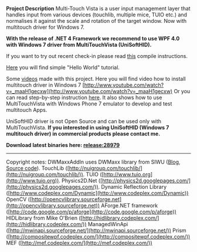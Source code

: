 **Project Description**
Multi-Touch Vista is a user input management layer that handles input from various devices (touchlib, multiple mice, TUIO etc.) and normalises it against the scale and rotation of the target window. Now with multitouch driver for Windows 7.

**With the release of .NET 4 Framework we recommend to use WPF 4.0 with Windows 7 driver from MultiTouchVista (UniSoftHID).**

If you want to try out recent check-in please read [this](How-to-compile) compile instructions.

[Here](HelloWorld) you will find simple "Hello World" tutorial.

Some [videos](http://www.youtube.com/nesherhh) made with this project.
Here you will find video how to install multitouch driver in Windows 7 [http://www.youtube.com/watch?v=_maaH1gecxw](http://www.youtube.com/watch?v=_maaH1gecxw)
Or you can read step-by-step instruction [here](http://michaelsync.net/2010/04/06/step-by-step-tutorial-installing-multi-touch-simulator-for-silverlight-phone-7). It also shows how to use MultiTouchVista with Windows Phone 7 emulator to develop and test multitouch Apps.


UniSoftHID driver is not Open Source and can be used only with MultiTouchVista.
**If you interested in using UniSoftHID (Windows 7 multitouch driver) in commercial products please contact me.**

**Download latest binaries here: [release:28979](release_28979)**

----
Copyright notes:
DWMaxxAddIn uses DWMaxx library from SIWU ([Blog](http://siwu.info), [Source code](http://code.google.com/p/dwmaxx/)).
TouchLib ([http://nuigroup.com/touchlib/](http://nuigroup.com/touchlib/)).
TUIO ([http://www.tuio.org](http://www.tuio.org)).
Physics2D.Net ([http://physics2d.googlepages.com/](http://physics2d.googlepages.com/)).
Dynamic Reflection Library ([http://www.codeplex.com/Dynamic](http://www.codeplex.com/Dynamic))
OpenCV ([http://opencvlibrary.sourceforge.net](http://opencvlibrary.sourceforge.net))
AForge.NET framework ([http://code.google.com/p/aforge](http://code.google.com/p/aforge))
HIDLibrary from Mike O'Brien ([http://hidlibrary.codeplex.com/](http://hidlibrary.codeplex.com/))
ManagedWinApi ([http://mwinapi.sourceforge.net/](http://mwinapi.sourceforge.net/))
Prism ([http://compositewpf.codeplex.com/](http://compositewpf.codeplex.com/))
MEF ([http://mef.codeplex.com/](http://mef.codeplex.com/))